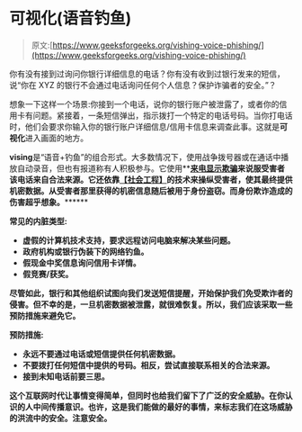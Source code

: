 # 可视化(语音钓鱼)

> 原文:[https://www.geeksforgeeks.org/vishing-voice-phishing/](https://www.geeksforgeeks.org/vishing-voice-phishing/)

你有没有接到过询问你银行详细信息的电话？你有没有收到过银行发来的短信，说“你在 XYZ 的银行不会通过电话询问任何个人信息？保护诈骗者的安全。”？

想象一下这样一个场景:你接到一个电话，说你的银行账户被泄露了，或者你的信用卡有问题。紧接着，一条短信弹出，指示拨打一个特定的电话号码。当你打电话时，他们会要求你输入你的银行账户详细信息/信用卡信息来调查此事。这就是**可视化**进入画面的地方。

**vising**是“语音+钓鱼”的组合形式。大多数情况下，使用战争拨号器或在通话中播放自动录音，但也有报道称有人积极参与。它使用**[**来电显示欺骗**](https://en.wikipedia.org/wiki/Caller_ID_spoofing)**来说服受害者该电话来自合法来源。它还依靠**[**【社会工程】**](https://en.wikipedia.org/wiki/Social_engineering_(security))**的技术来操纵受害者，使其最终提供机密数据。从受害者那里获得的机密信息随后被用于身份盗窃。而身份欺诈造成的伤害超乎想象。********

********常见的内脏类型:******** 

*   ****虚假的计算机技术支持，要求远程访问电脑来解决某些问题。****
*   ****政府机构或银行伪装下的网络钓鱼。****
*   ****假现金中奖信息询问信用卡详情。****
*   ****假竞赛/获奖。****

****尽管如此，银行和其他组织试图向我们发送短信提醒，开始保护我们免受欺诈者的侵害。但不幸的是，一旦机密数据被泄露，就很难恢复。所以，我们应该采取一些预防措施来避免它。****

******预防措施:****** 

*   ****永远不要通过电话或短信提供任何机密数据。****
*   ****不要拨打任何短信中提供的号码。相反，尝试直接联系相关的合法来源。****
*   ****接到未知电话前要三思。****

****这个互联网时代让事情变得简单，但同时也给我们留下了广泛的安全威胁。在你认识的人中间传播意识。也许，这是我们能做的最好的事情，来标志我们在这场威胁的洪流中的安全。注意安全。****